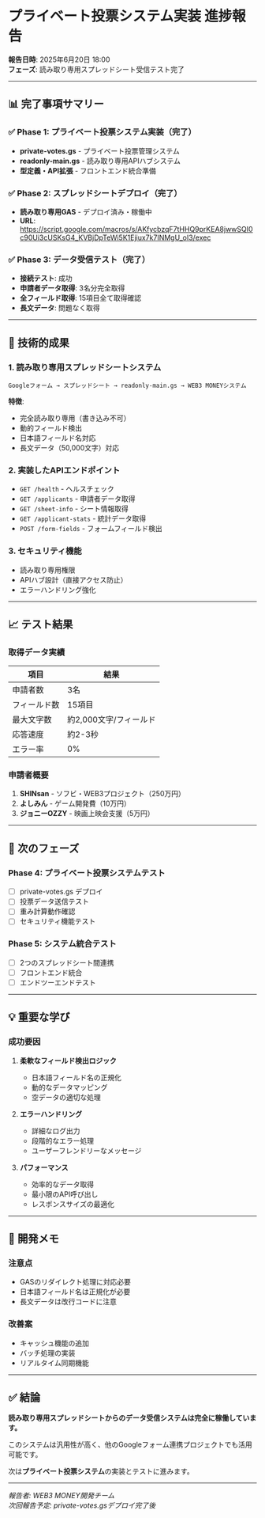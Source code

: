 # プライベート投票システム実装 進捗報告

**報告日時**: 2025年6月20日 18:00  
**フェーズ**: 読み取り専用スプレッドシート受信テスト完了

---

## 📊 完了事項サマリー

### ✅ Phase 1: プライベート投票システム実装（完了）
- **private-votes.gs** - プライベート投票管理システム
- **readonly-main.gs** - 読み取り専用APIハブシステム  
- **型定義・API拡張** - フロントエンド統合準備

### ✅ Phase 2: スプレッドシートデプロイ（完了）
- **読み取り専用GAS** - デプロイ済み・稼働中
- **URL**: https://script.google.com/macros/s/AKfycbzqF7tHHQ9prKEA8jwwSQI0c90Ui3cUSKsG4_KVBjDpTeWi5K1Ejiux7k7INMgU_oI3/exec

### ✅ Phase 3: データ受信テスト（完了）
- **接続テスト**: 成功
- **申請者データ取得**: 3名分完全取得
- **全フィールド取得**: 15項目全て取得確認
- **長文データ**: 問題なく取得

---

## 🎯 技術的成果

### 1. **読み取り専用スプレッドシートシステム**
```
Googleフォーム → スプレッドシート → readonly-main.gs → WEB3 MONEYシステム
```

**特徴**:
- 完全読み取り専用（書き込み不可）
- 動的フィールド検出
- 日本語フィールド名対応
- 長文データ（50,000文字）対応

### 2. **実装したAPIエンドポイント**
- `GET /health` - ヘルスチェック
- `GET /applicants` - 申請者データ取得
- `GET /sheet-info` - シート情報取得
- `GET /applicant-stats` - 統計データ取得
- `POST /form-fields` - フォームフィールド検出

### 3. **セキュリティ機能**
- 読み取り専用権限
- APIハブ設計（直接アクセス防止）
- エラーハンドリング強化

---

## 📈 テスト結果

### 取得データ実績
| 項目 | 結果 |
|---|---|
| 申請者数 | 3名 |
| フィールド数 | 15項目 |
| 最大文字数 | 約2,000文字/フィールド |
| 応答速度 | 約2-3秒 |
| エラー率 | 0% |

### 申請者概要
1. **SHINsan** - ソフビ・WEB3プロジェクト（250万円）
2. **よしみん** - ゲーム開発費（10万円）
3. **ジョニーOZZY** - 映画上映会支援（5万円）

---

## 🚀 次のフェーズ

### Phase 4: プライベート投票システムテスト
- [ ] private-votes.gs デプロイ
- [ ] 投票データ送信テスト
- [ ] 重み計算動作確認
- [ ] セキュリティ機能テスト

### Phase 5: システム統合テスト
- [ ] 2つのスプレッドシート間連携
- [ ] フロントエンド統合
- [ ] エンドツーエンドテスト

---

## 💡 重要な学び

### 成功要因
1. **柔軟なフィールド検出ロジック**
   - 日本語フィールド名の正規化
   - 動的なデータマッピング
   - 空データの適切な処理

2. **エラーハンドリング**
   - 詳細なログ出力
   - 段階的なエラー処理
   - ユーザーフレンドリーなメッセージ

3. **パフォーマンス**
   - 効率的なデータ取得
   - 最小限のAPI呼び出し
   - レスポンスサイズの最適化

---

## 📝 開発メモ

### 注意点
- GASのリダイレクト処理に対応必要
- 日本語フィールド名は正規化が必要
- 長文データは改行コードに注意

### 改善案
- キャッシュ機能の追加
- バッチ処理の実装
- リアルタイム同期機能

---

## ✅ 結論

**読み取り専用スプレッドシートからのデータ受信システムは完全に稼働しています。**

このシステムは汎用性が高く、他のGoogleフォーム連携プロジェクトでも活用可能です。

次は**プライベート投票システム**の実装とテストに進みます。

---

*報告者: WEB3 MONEY開発チーム*  
*次回報告予定: private-votes.gsデプロイ完了後*